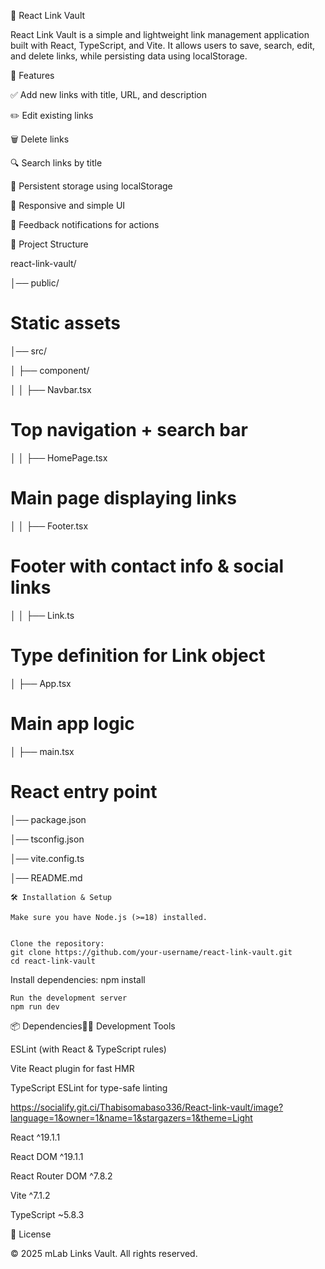 🔗 React Link Vault

React Link Vault is a simple and lightweight link management application built with React, TypeScript, and Vite.
It allows users to save, search, edit, and delete links, while persisting data using localStorage.

🚀 Features

✅ Add new links with title, URL, and description

✏️ Edit existing links

🗑️ Delete links

🔍 Search links by title

💾 Persistent storage using localStorage

📱 Responsive and simple UI

🎉 Feedback notifications for actions

📂 Project Structure

react-link-vault/

│── public/ 
# Static assets

│── src/

│   ├── component/

│   │   ├── Navbar.tsx 
# Top navigation + search bar
│   │   ├── HomePage.tsx 
# Main page displaying links
│   │   ├── Footer.tsx  
# Footer with contact info & social links
│   │   ├── Link.ts  
# Type definition for Link object
│   ├── App.tsx   
# Main app logic
│   ├── main.tsx 
# React entry point
│── package.json

│── tsconfig.json

│── vite.config.ts

│── README.md

```
🛠️ Installation & Setup

Make sure you have Node.js (>=18) installed.


Clone the repository:
git clone https://github.com/your-username/react-link-vault.git
cd react-link-vault
```
Install dependencies:
npm install
```
Run the development server
npm run dev
```

📦 Dependencies🧑‍💻 Development Tools

ESLint (with React & TypeScript rules)

Vite React plugin for fast HMR

TypeScript ESLint for type-safe linting


https://socialify.git.ci/Thabisomabaso336/React-link-vault/image?language=1&owner=1&name=1&stargazers=1&theme=Light

React
 ^19.1.1

React DOM
 ^19.1.1

React Router DOM
 ^7.8.2

Vite
 ^7.1.2

TypeScript
 ~5.8.3


 📜 License

© 2025 mLab Links Vault. All rights reserved.

 
